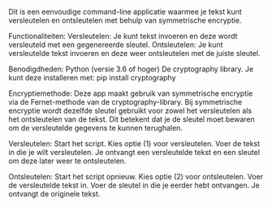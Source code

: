 Dit is een eenvoudige command-line applicatie waarmee je tekst kunt versleutelen en ontsleutelen met behulp van symmetrische encryptie.

Functionaliteiten:
Versleutelen: Je kunt tekst invoeren en deze wordt versleuteld met een gegenereerde sleutel.
Ontsleutelen: Je kunt versleutelde tekst invoeren en deze weer ontsleutelen met de juiste sleutel.


Benodigdheden:
Python (versie 3.6 of hoger)
De cryptography library. Je kunt deze installeren met:
pip install cryptography


Encryptiemethode:
Deze app maakt gebruik van symmetrische encryptie via de Fernet-methode van de cryptography-library.
Bij symmetrische encryptie wordt dezelfde sleutel gebruikt voor zowel het versleutelen als het ontsleutelen van de tekst. 
Dit betekent dat je de sleutel moet bewaren om de versleutelde gegevens te kunnen terughalen.


Versleutelen:
Start het script.
Kies optie (1) voor versleutelen.
Voer de tekst in die je wilt versleutelen.
Je ontvangt een versleutelde tekst en een sleutel om deze later weer te ontsleutelen.


Ontsleutelen:
Start het script opnieuw.
Kies optie (2) voor ontsleutelen.
Voer de versleutelde tekst in.
Voer de sleutel in die je eerder hebt ontvangen.
Je ontvangt de originele tekst.
